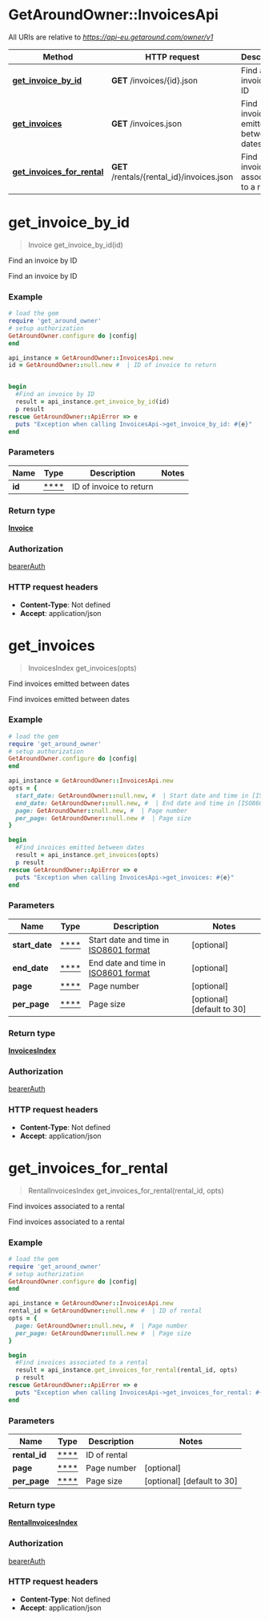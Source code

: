 # GetAroundOwner::InvoicesApi

All URIs are relative to *https://api-eu.getaround.com/owner/v1*

| Method                                                                | HTTP request                               | Description                          |
| --------------------------------------------------------------------- | ------------------------------------------ | ------------------------------------ |
| [**get_invoice_by_id**](InvoicesApi.md#get_invoice_by_id)             | **GET** /invoices/{id}.json                | Find an invoice by ID                |
| [**get_invoices**](InvoicesApi.md#get_invoices)                       | **GET** /invoices.json                     | Find invoices emitted between dates  |
| [**get_invoices_for_rental**](InvoicesApi.md#get_invoices_for_rental) | **GET** /rentals/{rental_id}/invoices.json | Find invoices associated to a rental |

# **get_invoice_by_id**

> Invoice get_invoice_by_id(id)

Find an invoice by ID

Find an invoice by ID

### Example

```ruby
# load the gem
require 'get_around_owner'
# setup authorization
GetAroundOwner.configure do |config|
end

api_instance = GetAroundOwner::InvoicesApi.new
id = GetAroundOwner::null.new #  | ID of invoice to return


begin
  #Find an invoice by ID
  result = api_instance.get_invoice_by_id(id)
  p result
rescue GetAroundOwner::ApiError => e
  puts "Exception when calling InvoicesApi->get_invoice_by_id: #{e}"
end
```

### Parameters

| Name   | Type            | Description             | Notes |
| ------ | --------------- | ----------------------- | ----- |
| **id** | [\*\*\*\*](.md) | ID of invoice to return |

### Return type

[**Invoice**](Invoice.md)

### Authorization

[bearerAuth](../README.md#bearerAuth)

### HTTP request headers

- **Content-Type**: Not defined
- **Accept**: application/json

# **get_invoices**

> InvoicesIndex get_invoices(opts)

Find invoices emitted between dates

Find invoices emitted between dates

### Example

```ruby
# load the gem
require 'get_around_owner'
# setup authorization
GetAroundOwner.configure do |config|
end

api_instance = GetAroundOwner::InvoicesApi.new
opts = {
  start_date: GetAroundOwner::null.new, #  | Start date and time in [ISO8601 format](https://www.iso.org/iso-8601-date-and-time-format.html)
  end_date: GetAroundOwner::null.new, #  | End date and time in [ISO8601 format](https://www.iso.org/iso-8601-date-and-time-format.html)
  page: GetAroundOwner::null.new, #  | Page number
  per_page: GetAroundOwner::null.new #  | Page size
}

begin
  #Find invoices emitted between dates
  result = api_instance.get_invoices(opts)
  p result
rescue GetAroundOwner::ApiError => e
  puts "Exception when calling InvoicesApi->get_invoices: #{e}"
end
```

### Parameters

| Name           | Type            | Description                                                                                     | Notes                      |
| -------------- | --------------- | ----------------------------------------------------------------------------------------------- | -------------------------- |
| **start_date** | [\*\*\*\*](.md) | Start date and time in [ISO8601 format](https://www.iso.org/iso-8601-date-and-time-format.html) | [optional]                 |
| **end_date**   | [\*\*\*\*](.md) | End date and time in [ISO8601 format](https://www.iso.org/iso-8601-date-and-time-format.html)   | [optional]                 |
| **page**       | [\*\*\*\*](.md) | Page number                                                                                     | [optional]                 |
| **per_page**   | [\*\*\*\*](.md) | Page size                                                                                       | [optional] [default to 30] |

### Return type

[**InvoicesIndex**](InvoicesIndex.md)

### Authorization

[bearerAuth](../README.md#bearerAuth)

### HTTP request headers

- **Content-Type**: Not defined
- **Accept**: application/json

# **get_invoices_for_rental**

> RentalInvoicesIndex get_invoices_for_rental(rental_id, opts)

Find invoices associated to a rental

Find invoices associated to a rental

### Example

```ruby
# load the gem
require 'get_around_owner'
# setup authorization
GetAroundOwner.configure do |config|
end

api_instance = GetAroundOwner::InvoicesApi.new
rental_id = GetAroundOwner::null.new #  | ID of rental
opts = {
  page: GetAroundOwner::null.new, #  | Page number
  per_page: GetAroundOwner::null.new #  | Page size
}

begin
  #Find invoices associated to a rental
  result = api_instance.get_invoices_for_rental(rental_id, opts)
  p result
rescue GetAroundOwner::ApiError => e
  puts "Exception when calling InvoicesApi->get_invoices_for_rental: #{e}"
end
```

### Parameters

| Name          | Type            | Description  | Notes                      |
| ------------- | --------------- | ------------ | -------------------------- |
| **rental_id** | [\*\*\*\*](.md) | ID of rental |
| **page**      | [\*\*\*\*](.md) | Page number  | [optional]                 |
| **per_page**  | [\*\*\*\*](.md) | Page size    | [optional] [default to 30] |

### Return type

[**RentalInvoicesIndex**](RentalInvoicesIndex.md)

### Authorization

[bearerAuth](../README.md#bearerAuth)

### HTTP request headers

- **Content-Type**: Not defined
- **Accept**: application/json
